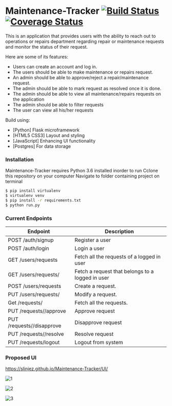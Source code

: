 # Maintenance-Tracker [![Build Status](https://travis-ci.org/Slinjez/Maintenance-Tracker.svg?branch=ch-cleanup-code-158239458)](https://travis-ci.org/Slinjez/Maintenance-Tracker)[![Coverage Status](https://coveralls.io/repos/github/Slinjez/Maintenance-Tracker/badge.svg?branch=develop)](https://coveralls.io/github/Slinjez/Maintenance-Tracker?branch=develop)
This is an application that provides users with the ability to reach out to operations or repairs department regarding repair or maintenance requests and monitor the status of their request.

Here are some of its features:
  - Users can create an account and log in.
  - The users should be able to make maintenance or repairs request.
  - An admin should be able to approve/reject a repair/maintenance request.
  - The admin should be able to mark request as resolved once it is done.
  - The admin should be able to view all maintenance/repairs requests on the application
  - The admin should be able to filter requests
  - The user can view all his/her requests
  
Build using:
  * [Python] Flask microframework
  * [HTML5 CSS3] Layout and styling
  * [JavaScript] Enhancing UI functionality
  * [Postgres] For data storage

### Installation
Maintenance-Tracker requires Python 3.6 installed inorder to run
Cclone this repository on your computer
Navigate to folder containing project on terminal
```sh
$ pip install virtualenv
$ virtualenv venv
$ pip install -r requirements.txt
$ python run.py
```
### Current Endpoints 
| Endpoint | Description |
| ------ | ------ |
| POST /auth/signup | Register a user |
| POST /auth/login | Login a user |
| GET /users/requests  | Fetch all the requests of a logged in user |
| GET /users/requests/<requestId> | Fetch a request that belongs to a logged in user |
| POST /users/requests | Create a request. |
| PUT /users/requests/<requestId> | Modify a request. |
| Get /requests/  | Fetch all the requests. |
| PUT /requests/<requestId>/approve | Approve request |
| PUT /requests/<requestId>/disapprove | Disapprove request |
| PUT /requests/<requestId>/resolve | Resolve request |
| PUT /requests/logout | Logout from system |

### Proposed UI
https://slinjez.github.io/Maintenance-Tracker/UI/

![1](https://user-images.githubusercontent.com/8165854/41207123-ac20c86e-6d18-11e8-8cfd-208570dbac7c.png)

![2](https://user-images.githubusercontent.com/8165854/41207128-c8b25a2e-6d18-11e8-9e22-3f2fc65056b6.png)

![3](https://user-images.githubusercontent.com/8165854/41207133-eb96743a-6d18-11e8-8292-78f782bf157a.png)




